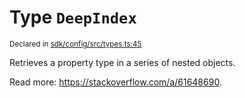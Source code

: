 # Type `DeepIndex`
<sub>Declared in [sdk/config/src/types.ts:45](https://github.com/dxos/dxos/blob/061d3392e/packages/sdk/config/src/types.ts#L45)</sub>


Retrieves a property type in a series of nested objects.

Read more: https://stackoverflow.com/a/61648690.



